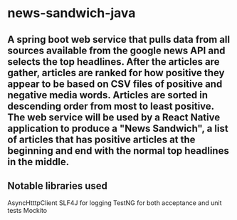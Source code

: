 # news-sandwich-java
## A spring boot web service that pulls data from all sources available from the google news API and selects the top headlines.  After the articles are gather, articles are ranked for how positive they appear to be based on CSV files of positive and negative media words.  Articles are sorted in descending order from most to least positive.  The web service will be used by a React Native application to produce a "News Sandwich", a list of articles that has positive articles at the beginning and end with the normal top headlines in the middle.

## Notable libraries used
AsyncHtttpClient
SLF4J for logging
TestNG for both acceptance and unit tests
Mockito
